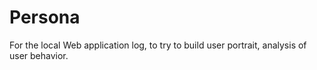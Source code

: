 # Persona
For the local Web application log, to try to build user portrait, analysis of user behavior.
